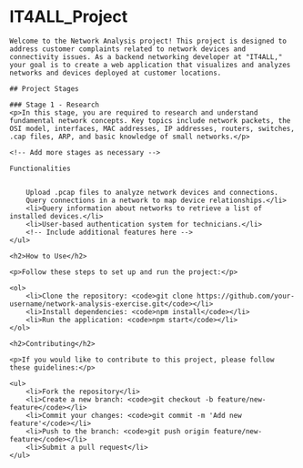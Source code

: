 # IT4ALL_Project

    Welcome to the Network Analysis project! This project is designed to address customer complaints related to network devices and connectivity issues. As a backend networking developer at "IT4ALL," your goal is to create a web application that visualizes and analyzes networks and devices deployed at customer locations.

    ## Project Stages

    ### Stage 1 - Research
    <p>In this stage, you are required to research and understand fundamental network concepts. Key topics include network packets, the OSI model, interfaces, MAC addresses, IP addresses, routers, switches, .cap files, ARP, and basic knowledge of small networks.</p>

    <!-- Add more stages as necessary -->

    Functionalities

    
        Upload .pcap files to analyze network devices and connections.
        Query connections in a network to map device relationships.</li>
        <li>Query information about networks to retrieve a list of installed devices.</li>
        <li>User-based authentication system for technicians.</li>
        <!-- Include additional features here -->
    </ul>

    <h2>How to Use</h2>

    <p>Follow these steps to set up and run the project:</p>

    <ol>
        <li>Clone the repository: <code>git clone https://github.com/your-username/network-analysis-exercise.git</code></li>
        <li>Install dependencies: <code>npm install</code></li>
        <li>Run the application: <code>npm start</code></li>
    </ol>

    <h2>Contributing</h2>

    <p>If you would like to contribute to this project, please follow these guidelines:</p>

    <ul>
        <li>Fork the repository</li>
        <li>Create a new branch: <code>git checkout -b feature/new-feature</code></li>
        <li>Commit your changes: <code>git commit -m 'Add new feature'</code></li>
        <li>Push to the branch: <code>git push origin feature/new-feature</code></li>
        <li>Submit a pull request</li>
    </ul>

